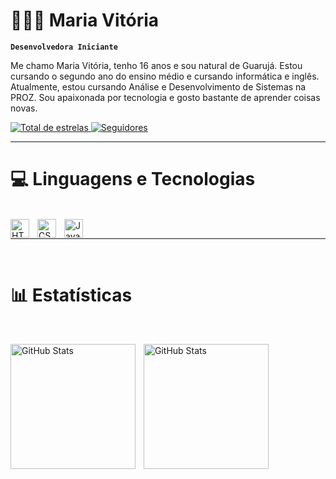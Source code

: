 # 👩🏻‍💻 Maria Vitória

**`Desenvolvedora Iniciante`**

Me chamo Maria Vitória, tenho 16 anos e sou natural de Guarujá. Estou cursando o segundo ano do ensino médio e cursando informática e inglês. Atualmente, estou cursando Análise e Desenvolvimento de Sistemas na PROZ. Sou apaixonada por tecnologia e gosto bastante de aprender coisas novas.  

<p align="left">
  <a href="https://github.com/MVitoriaCodes?tab=repositories&sort=stargazers">
        <img 
            alt="Total de estrelas" 
            title="Total de estrelas GitHub" 
            src="https://custom-icon-badges.demolab.com/github/stars/MVitoriaCodes?color=55960c&style=for-the-badge&labelColor=488207&logo=star&label=estrelas"
        />
    </a>
    <a href="https://github.com/MVitoriaCodes?tab=followers">
        <img 
            alt="Seguidores" 
            title="Me siga no GitHub" 
            src="https://custom-icon-badges.demolab.com/github/followers/MVitoriaCodes?color=236ad3&labelColor=1155ba&style=for-the-badge&logo=github&label=Seguidores&logoColor=white"
        />
    </a>
    </p>
<hr>

# 💻 Linguagens e Tecnologias
<br>
<img 
    align="left" 
    alt="HTML"
    title="HTML" 
    width="30px" 
    style="padding-right: 10px;" 
    src="https://cdn.jsdelivr.net/gh/devicons/devicon@latest/icons/html5/html5-original.svg" 
/>
<img 
    align="left" 
    alt="CSS" 
    title="CSS"
    width="30px" 
    style="padding-right: 10px;" 
    src="https://cdn.jsdelivr.net/gh/devicons/devicon@latest/icons/css3/css3-original.svg" 
/>
<img 
    align="left" 
    alt="JavaScript" 
    title="JavaScript"
    width="30px" 
    style="padding-right: 10px;" 
    src="https://cdn.jsdelivr.net/gh/devicons/devicon@latest/icons/javascript/javascript-original.svg" 
/>
<br>
<hr>
<br>

# 📊 Estatísticas
<br>
<p>
  <img 
    align="left" 
    alt="GitHub Stats" 
    height="200" 
    style="padding-right: 10px;" 
    src="https://github-readme-stats.vercel.app/api?username=MVitoriaCodes&show_icons=true&theme=tokyonight&include_all_commits=true&locale=pt-br" 
  />

<img 
      align="left" 
      alt="GitHub Stats" 
      height="200" 
      src="https://github-readme-stats.vercel.app/api/top-langs/?username=MVitoriaCodes&theme=tokyonight&layout=compact&custom_title=Tecnologias&langs_count=9" 
  />

</p>
